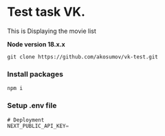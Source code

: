 # Test task VK. 


This is  Displaying the movie list

**Node version 18.x.x**

```shell
git clone https://github.com/akosumov/vk-test.git
```


### Install packages

```shell
npm i
```

### Setup .env file


```js
# Deployment 
NEXT_PUBLIC_API_KEY=
```
